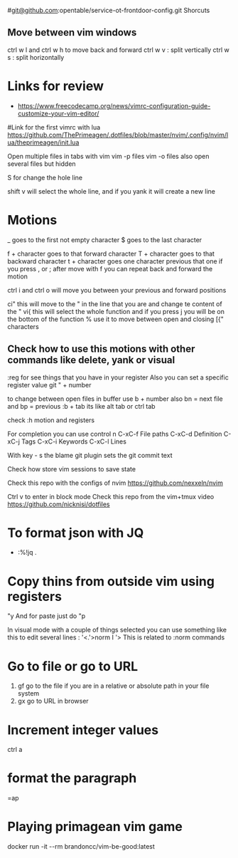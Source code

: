 #git@github.com:opentable/service-ot-frontdoor-config.git Shorcuts
## Move between vim windows
ctrl w l and ctrl w h to move back and forward
ctrl w v : split vertically
ctrl w s : split horizontally

# Links for review
* https://www.freecodecamp.org/news/vimrc-configuration-guide-customize-your-vim-editor/

#Link for the first vimrc with lua 
https://github.com/ThePrimeagen/.dotfiles/blob/master/nvim/.config/nvim/lua/theprimeagen/init.lua

Open multiple files in tabs with vim
vim -p files
vim -o files also open several files but hidden

S for change the hole line

shift v will select the whole line, and if you yank it will create a new line

# Motions
_ goes to the first not empty character
$ goes to the last character

f + character goes to that forward character
T + character goes to that backward character
t + character goes one character previous that one
if you press , or ; after move with f you can repeat back and forward the motion

ctrl i and ctrl o will move you between your previous and forward positions

ci" this will move to the " in the line that you are and change te content of the "
vi{ this will select the whole function and if you press j you will be on the bottom of the function
% use it to move between open and closing [{" characters
## Check how to use this motions with other commands like delete, yank or visual

:reg for see things that you have in your register
Also you can set a specific register value git " + number

to change between open files in buffer use b + number also bn = next file and bp = previous
:b + tab its like alt tab or ctrl tab

check :h motion and registers

For completion you can use control n
C-xC-f File paths
C-xC-d Definition
C-xC-j Tags
C-xC-i Keywords
C-xC-l Lines

With key - s the blame git plugin sets the git commit text

 
 Check how store vim sessions to save state

 Check this repo with the configs of nvim
 https://github.com/nexxeln/nvim

 Ctrl v to enter in block mode
 Check this repo from the vim+tmux video
 https://github.com/nicknisi/dotfiles

# To format json with JQ
 - :%!jq . 

# Copy thins from outside vim using registers
"<Letter>y
And for paste just do "<Letter>p


In visual mode with a couple of things selected you can use something like this to edit several lines
: '<.'>norm I<text to insert at the begining of the line> '>
This is related to :norm commands

# Go to file or go to URL
1. gf go to the file if you are in a relative or absolute path in your file system
2. gx go to URL in browser

# Increment integer values 
ctrl a

# format the paragraph 
=ap



# Playing primagean vim game
docker run -it --rm brandoncc/vim-be-good:latest
